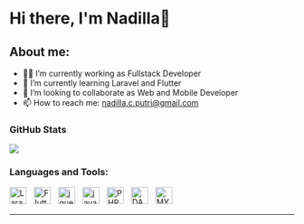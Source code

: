 # Hi there, I'm Nadilla👋
## About me:
- 👩‍💻 I’m currently working as Fullstack Developer
- 🌱 I’m currently learning Laravel and Flutter
- 👯 I’m looking to collaborate as Web and Mobile Developer
- 📫 How to reach me: nadilla.c.putri@gmail.com


### GitHub Stats

![](https://github-readme-streak-stats.herokuapp.com/?user=nadillachantika&theme=algolia&hide_border=false)<br/>
   
### Languages and Tools:
[<img align="left" alt="Laravel" width="30px" src="https://upload.wikimedia.org/wikipedia/commons/thumb/9/9a/Laravel.svg/1969px-Laravel.svg.png" style="padding-right:10px;" />][laravel]
[<img align="left" alt="Flutter" width="30px" src="https://cdn.jsdelivr.net/gh/devicons/devicon/icons/flutter/flutter-original.svg" style="padding-right:10px;" />][flutter]
[<img align="left" alt="jquery" width="30px" src="https://cdn.jsdelivr.net/gh/devicons/devicon/icons/jquery/jquery-original-wordmark.svg" style="padding-right:10px;" />][jquery]
[<img align="left" alt="javascript" width="30px" src="https://cdn.jsdelivr.net/gh/devicons/devicon/icons/javascript/javascript-original.svg" style="padding-right:10px;" />][javascript]
[<img align="left" alt="PHP" width="30px" src="https://cdn.jsdelivr.net/gh/devicons/devicon/icons/php/php-original.svg" style="padding-right:10px;" />][php]
[<img align="left" alt="DART" width="30px" src="https://cdn.jsdelivr.net/gh/devicons/devicon/icons/dart/dart-original.svg" style="padding-right:10px;" />][dart]
[<img align="left" alt="MYSQL" width="30px" src="https://cdn.jsdelivr.net/gh/devicons/devicon/icons/mysql/mysql-original.svg" style="padding-right:10px;" />][mysql]

[laravel]: #
[flutter]: #
[jquery]: #
[javascript]: #
[php]: #
[dart]: #
[mysql]: #


<br />
<br />

---

